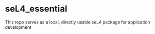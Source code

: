 # seL4_essential

This repo serves as a local, directly usable seL4 package for application development
